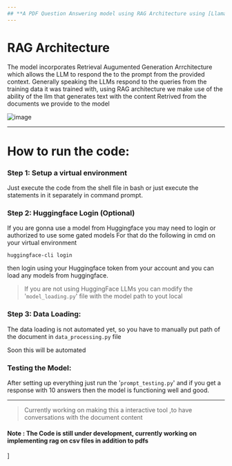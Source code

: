 ```yaml
---
## **A PDF Question Answering model using RAG Architecture using [LlamaIndex🦙](https://docs.llamaindex.ai/en/stable/)**
---
```


# **RAG Architecture**  
The model incorporates Retrieval Augumented Generation Arrchitecture which allows the LLM to respond the to the prompt from the provided context. Generally speaking the LLMs respond to the queries from the training data it was trained with, using RAG architecture we make use of the ability of the llm that generates text with the content Retrived from the documents we provide to the model

![image](https://blogs.nvidia.com/wp-content/uploads/2023/11/LangChain-2-LLM-with-a-retriveal-process.jpg)

---
# How to run the code:

### Step 1: Setup a virtual environment
Just execute the code from the shell file in bash or just execute the statements in it separately in command prompt.

### Step 2: Huggingface Login (Optional)
If you are gonna use a model from Huggingface you may need to login or authorized to use some gated models
For that do the following in cmd on your virtual environment

```
huggingface-cli login
```

then login using your Huggingface token from your account and you can load any models from huggingface.

> If you are not using HuggingFace LLMs you can modify the '`model_loading.py`' file with the model path to yout local 

### Step 3: Data Loading:

The data loading is not automated yet, so you have to manually put path of the document in `data_processing.py` file

Soon this will be automated


### Testing the Model:
After setting up everything just run the '`prompt_testing.py`' and if you get a response with 10 answers then the model is functioning well and good.



---
> Currently working on making this a interactive tool ,to have conversations with the document content
#### Note : The Code is still under development, currently working on implementing rag on csv files in addition to pdfs
]
